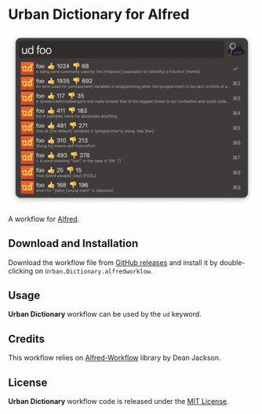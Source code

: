 # Urban Dictionary for Alfred

![alt text](demo.png)

A workflow for [Alfred][1].

## Download and Installation

Download the workflow file from [GitHub releases][2] and install it by double-clicking on `Urban.Dictionary.alfredworklow`.

## Usage

**Urban Dictionary** workflow can be used by the `ud` keyword.

## Credits

This workflow relies on [Alfred-Workflow][3] library by Dean Jackson.

## License

**Urban Dictionary** workflow code is released under the [MIT License][4].

[1]:http://www.alfredapp.com/
[2]:https://github.com/xilopaint/alfred-urban-dictionary/releases/latest
[3]:https://github.com/deanishe/alfred-workflow
[4]:https://opensource.org/licenses/MIT
